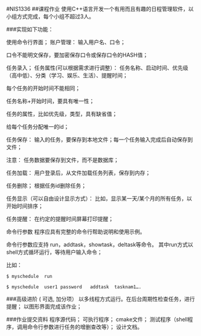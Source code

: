 #NIS1336
##课程作业
使用C++语言开发一个有用而且有趣的日程管理软件，以小组方式完成，每个小组不超过3人。

###实现如下功能：

 使用命令行界面；
 账户管理：
输入用户名、口令；

口令不能明文保存，要加密保存口令或保存口令的HASH值；

任务录入；
任务属性(可以根据需求进行调整）： 任务名称、启动时间、优先级（高中低）、分类（学习、娱乐、生活）、提醒时间；

每个任务的开始时间不能相同；

任务名称+开始时间，要具有唯一性；

任务的属性，比如优先级，类型，具有缺省值；

给每个任务分配唯一的id；

任务保存：
输入的任务，要保存到本地文件；每一个任务输入完成后自动保存到文件；

注意： 任务数据要保存到文件，而不是数据库；

任务加载：
用户登录后，从文件加载任务列表，保存到内存；

任务删除；
根据任务id删除任务；

任务显示（可以自由设计显示方式）：
比如，显示某一天/某个月的所有任务，以开始时间排序；

任务提醒：
在约定的提醒时间屏幕打印提醒；

 

命令行参数
程序应具有完整的命令行帮助说明和使用示例。

命令行参数应支持 run，addtask，showtask，deltask等命令。 其中run方式以shell方式循环运行，等待用户输入命令；

比如：

`$ myschedule  run` 

`$ myschedule  user1 password   addtask  tasknam1….`

 

###高级进阶 ( 可选, 加分项）
以多线程方式运行。在后台周期性检查任务，进行提醒；
以图形界面完成该作业；
 

###作业提交资料
程序源代码；
可执行程序；
cmake文件；
测试程序（shell程序，调用命令行参数进行任务的增删查改等）；
设计文档。
